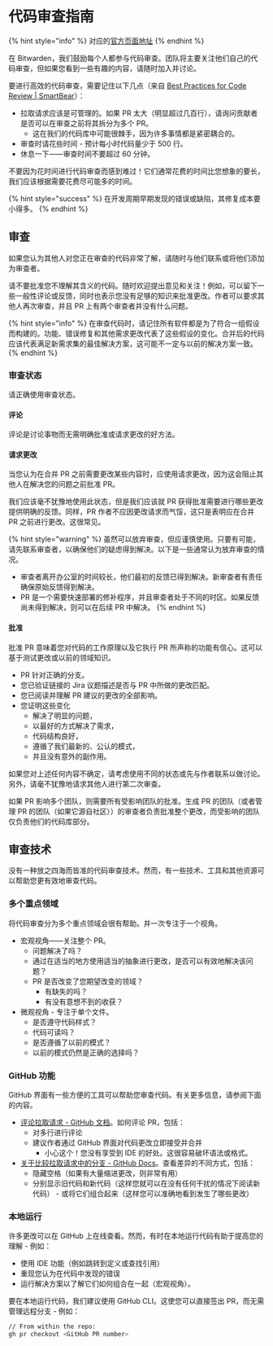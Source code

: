 # 代码审查指南

{% hint style="info" %}
对应的[官方页面地址](https://contributing.bitwarden.com/contributing/pull-requests/code-review)
{% endhint %}

在 Bitwarden，我们鼓励每个人都参与代码审查。团队将主要关注他们自己的代码审查，但如果您看到一些有趣的内容，请随时加入并讨论。

要进行高效的代码审查，需要记住以下几点（来自 [Best Practices for Code Review | SmartBear](https://smartbear.com/learn/code-review/best-practices-for-peer-code-review/)）：

* 拉取请求应该是可管理的。如果 PR 太大（明显超过几百行），请询问贡献者是否可以在审查之前将其拆分为多个 PR。
  * 这在我们的代码库中可能很棘手，因为许多事情都是紧密耦合的。
* 审查时请花些时间 - 预计每小时代码量少于 500 行。
* 休息一下——审查时间不要超过 60 分钟。

不要因为花时间进行代码审查而感到难过！它们通常花费的时间比您想象的要长，我们应该根据需要花费尽可能多的时间。

{% hint style="success" %}
在开发周期早期发现的错误或缺陷，其修复成本要小得多。
{% endhint %}

## 审查 <a href="#reviewing" id="reviewing"></a>

如果您认为其他人对您正在审查的代码非常了解，请随时与他们联系或将他们添加为审查者。

请不要批准您不理解其含义的代码。随时欢迎提出意见和关注！例如，可以留下一些一般性评论或反馈，同时也表示您没有足够的知识来批准更改。作者可以要求其他人再次审查，并且 PR 上有两个审查者并没有什么问题。

{% hint style="info" %}
在审查代码时，请记住所有软件都是为了符合一组假设而构建的。功能、错误修复和其他需求更改代表了这些假设的变化。合并后的代码应该代表满足新需求集的最佳解决方案，这可能不一定与以前的解决方案一致。
{% endhint %}

### 审查状态 <a href="#review-statuses" id="review-statuses"></a>

请正确使用审查状态。

#### 评论 <a href="#comment" id="comment"></a>

评论是讨论事物而无需明确批准或请求更改的好方法。

#### 请求更改 <a href="#request-changes" id="request-changes"></a>

当您认为在合并 PR 之前需要更改某些内容时，应使用请求更改，因为这会阻止其他人在解决您的问题之前批准 PR。

我们应该毫不犹豫地使用此状态，但是我们应该就 PR 获得批准需要进行哪些更改提供明确的反馈。同样，PR 作者不应因更改请求而气馁，这只是表明应在合并 PR 之前进行更改。这很常见。

{% hint style="warning" %}
虽然可以放弃审查，但应谨慎使用。只要有可能，请先联系审查者，以确保他们的疑虑得到解决。以下是一些通常认为放弃审查的情况。

* 审查者离开办公室的时间较长，他们最初的反馈已得到解决。新审查者有责任确保原始反馈得到解决。
* PR 是一个需要快速部署的修补程序，并且审查者处于不同的时区。如果反馈尚未得到解决，则可以在后续 PR 中解决。
{% endhint %}

#### 批准 <a href="#approve" id="approve"></a>

批准 PR 意味着您对代码的工作原理以及它执行 PR 所声称的功能有信心。这可以基于测试更改或以前的领域知识。

* PR 针对正确的分支。
* 您已验证链接的 Jira 议题描述是否与 PR 中所做的更改匹配。
* 您已阅读并理解 PR 建议的更改的全部影响。
* 您证明这些变化
  * 解决了明显的问题，
  * 以最好的方式解决了需求，
  * 代码结构良好，
  * 遵循了我们最新的、公认的模式，
  * 并且没有意外的副作用。

如果您对上述任何内容不确定，请考虑使用不同的状态或先与作者联系以做讨论。另外，请毫不犹豫地请求其他人进行第二次审查。

如果 PR 影响多个团队，则需要所有受影响团队的批准。生成 PR 的团队（或者管理 PR 的团队（如果它源自社区））的审查者负责批准整个更改，而受影响的团队仅负责他们的代码库部分。

## 审查技术 <a href="#reviewing-techniques" id="reviewing-techniques"></a>

没有一种放之四海而皆准的代码审查技术。然而，有一些技术、工具和其他资源可以帮助您更有效地审查代码。

### 多个重点领域 <a href="#multiple-focus-areas" id="multiple-focus-areas"></a>

将代码审查分为多个重点领域会很有帮助。并一次专注于一个视角。

* 宏观视角——关注整个 PR。
  * 问题解决了吗？
  * 通过在适当的地方使用适当的抽象进行更改，是否可以有效地解决该问题？
  * PR 是否改变了您期望改变的领域？
    * 有缺失的吗？
    * 有没有意想不到的收获？
* 微观视角 - 专注于单个文件。
  * 是否遵守代码样式？
  * 代码可读吗？
  * 是否遵循了以前的模式？
  * 以前的模式仍然是正确的选择吗？

### GitHub 功能 <a href="#github-features" id="github-features"></a>

GitHub 界面有一些方便的工具可以帮助您审查代码。有关更多信息，请参阅下面的内容。

* [评论拉取请求 - GitHub 文档](https://docs.github.com/en/pull-requests/collaborating-with-pull-requests/reviewing-changes-in-pull-requests/commenting-on-a-pull-request)。如何评论 PR，包括：
  * 对多行进行评论
  * 建议作者通过 GitHub 界面对代码更改立即接受并合并
    * 小心这个！您没有享受到 IDE 的好处。这很容易破坏语法或格式。
* [关于比较拉取请求中的分支 - GitHub Docs](https://docs.github.com/en/pull-requests/collaborating-with-pull-requests/proposing-changes-to-your-work-with-pull-requests/about-comparing-branches-in-pull-requests)。查看差异的不同方式，包括：
  * 隐藏空格（如果有大量缩进更改，则非常有用）
  * 分别显示旧代码和新代码（这样您就可以在没有任何干扰的情况下阅读新代码） - 或将它们组合起来（这样您可以准确地看到发生了哪些更改）

### 本地运行 <a href="#running-locally" id="running-locally"></a>

许多更改可以在 GitHub 上在线查看。然而，有时在本地运行代码有助于提高您的理解 - 例如：

* 使用 IDE 功能（例如跳转到定义或查找引用）
* 重现您认为在代码中发现的错误
* 运行解决方案以了解它们如何组合在一起（宏观视角）。

要在本地运行代码，我们建议使用 GitHub CLI。这使您可以直接签出 PR，而无需管理远程分支 - 例如：

```bash
// From within the repo:
gh pr checkout <GitHub PR number>
```
